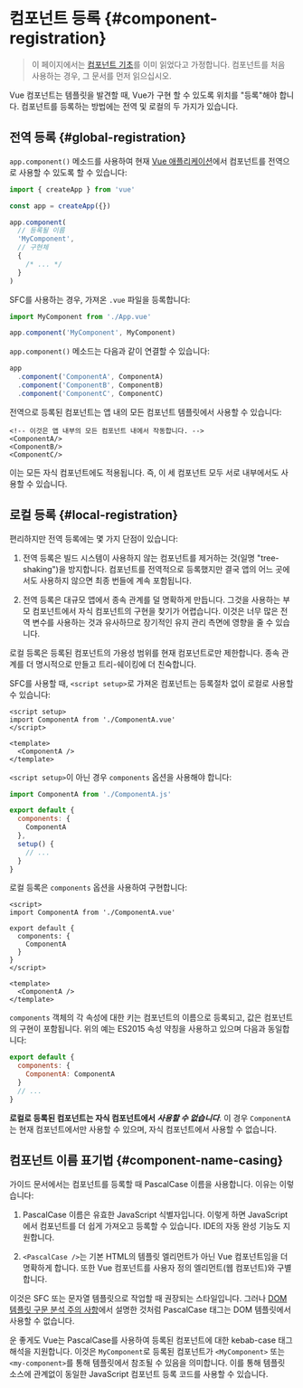 # 컴포넌트 등록 {#component-registration}

> 이 페이지에서는 [컴포넌트 기초](/guide/essentials/component-basics)를 이미 읽었다고 가정합니다.
컴포넌트를 처음 사용하는 경우, 그 문서를 먼저 읽으십시오.

Vue 컴포넌트는 템플릿을 발견할 때, Vue가 구현 할 수 있도록 위치를 "등록"해야 합니다.
컴포넌트를 등록하는 방법에는 전역 및 로컬의 두 가지가 있습니다.

## 전역 등록 {#global-registration}

`app.component()` 메소드를 사용하여 현재 [Vue 애플리케이션](/guide/essentials/application.html)에서 컴포넌트를 전역으로 사용할 수 있도록 할 수 있습니다:

```js
import { createApp } from 'vue'

const app = createApp({})

app.component(
  // 등록될 이름
  'MyComponent',
  // 구현체
  {
    /* ... */
  }
)
```

SFC를 사용하는 경우, 가져온 `.vue` 파일을 등록합니다:

```js
import MyComponent from './App.vue'

app.component('MyComponent', MyComponent)
```

`app.component()` 메소드는 다음과 같이 연결할 수 있습니다:

```js
app
  .component('ComponentA', ComponentA)
  .component('ComponentB', ComponentB)
  .component('ComponentC', ComponentC)
```

전역으로 등록된 컴포넌트는 앱 내의 모든 컴포넌트 템플릿에서 사용할 수 있습니다:

```vue-html
<!-- 이것은 앱 내부의 모든 컴포넌트 내에서 작동합니다. -->
<ComponentA/>
<ComponentB/>
<ComponentC/>
```

이는 모든 자식 컴포넌트에도 적용됩니다.
즉, 이 세 컴포넌트 모두 서로 내부에서도 사용할 수 있습니다.

## 로컬 등록 {#local-registration}

편리하지만 전역 등록에는 몇 가지 단점이 있습니다:

1. 전역 등록은 빌드 시스템이 사용하지 않는 컴포넌트를 제거하는 것(일명 "tree-shaking")을 방지합니다.
   컴포넌트를 전역적으로 등록했지만 결국 앱의 어느 곳에서도 사용하지 않으면 최종 번들에 계속 포함됩니다.

2. 전역 등록은 대규모 앱에서 종속 관계를 덜 명확하게 만듭니다.
   그것을 사용하는 부모 컴포넌트에서 자식 컴포넌트의 구현을 찾기가 어렵습니다.
   이것은 너무 많은 전역 변수를 사용하는 것과 유사하므로 장기적인 유지 관리 측면에 영향을 줄 수 있습니다.

로컬 등록은 등록된 컴포넌트의 가용성 범위를 현재 컴포넌트로만 제한합니다.
종속 관계를 더 명시적으로 만들고 트리-쉐이킹에 더 친숙합니다.

<div class="composition-api">

SFC를 사용할 때, `<script setup>`로 가져온 컴포넌트는 등록절차 없이 로컬로 사용할 수 있습니다:

```vue
<script setup>
import ComponentA from './ComponentA.vue'
</script>

<template>
  <ComponentA />
</template>
```

`<script setup>`이 아닌 경우 `components` 옵션을 사용해야 합니다:

```js
import ComponentA from './ComponentA.js'

export default {
  components: {
    ComponentA
  },
  setup() {
    // ...
  }
}
```

</div>
<div class="options-api">

로컬 등록은 `components` 옵션을 사용하여 구현합니다:

```vue
<script>
import ComponentA from './ComponentA.vue'

export default {
  components: {
    ComponentA
  }
}
</script>

<template>
  <ComponentA />
</template>
```

</div>

`components` 객체의 각 속성에 대한 키는 컴포넌트의 이름으로 등록되고, 값은 컴포넌트의 구현이 포함됩니다.
위의 예는 ES2015 속성 약칭을 사용하고 있으며 다음과 동일합니다:

```js
export default {
  components: {
    ComponentA: ComponentA
  }
  // ...
}
```

**로컬로 등록된 컴포넌트는 자식 컴포넌트에서 _사용할 수 없습니다_**.
이 경우 `ComponentA`는 현재 컴포넌트에서만 사용할 수 있으며, 자식 컴포넌트에서 사용할 수 없습니다.

## 컴포넌트 이름 표기법 {#component-name-casing}

가이드 문서에서는 컴포넌트를 등록할 때 PascalCase 이름을 사용합니다.
이유는 이렇습니다:

1. PascalCase 이름은 유효한 JavaScript 식별자입니다.
   이렇게 하면 JavaScript에서 컴포넌트를 더 쉽게 가져오고 등록할 수 있습니다.
   IDE의 자동 완성 기능도 지원합니다.

2. `<PascalCase />`는 기본 HTML의 템플릿 엘리먼트가 아닌 Vue 컴포넌트임을 더 명확하게 합니다.
   또한 Vue 컴포넌트를 사용자 정의 엘리먼트(웹 컴포넌트)와 구별합니다.

이것은 SFC 또는 문자열 템플릿으로 작업할 때 권장되는 스타일입니다.
그러나 [DOM 템플릿 구문 분석 주의 사항](/guide/essentials/component-basics.html#dom-템플릿-파싱-주의-사항)에서 설명한 것처럼 PascalCase 태그는 DOM 템플릿에서 사용할 수 없습니다.

운 좋게도 Vue는 PascalCase를 사용하여 등록된 컴포넌트에 대한 kebab-case 태그 해석을 지원합니다.
이것은 `MyComponent`로 등록된 컴포넌트가 `<MyComponent>` 또는 `<my-component>`를 통해 템플릿에서 참조될 수 있음을 의미합니다.
이를 통해 템플릿 소스에 관계없이 동일한 JavaScript 컴포넌트 등록 코드를 사용할 수 있습니다.
